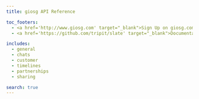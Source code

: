 ```yaml
---
title: giosg API Reference

toc_footers:
  - <a href='http://www.giosg.com' target="_blank">Sign Up on giosg.com</a>
  - <a href='https://github.com/tripit/slate' target="_blank">Documentation Powered by Slate</a>

includes:
  - general
  - chats
  - customer
  - timelines
  - partnerships
  - sharing

search: true
---
```

